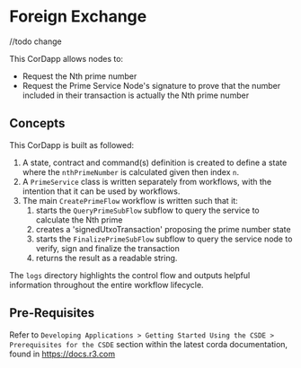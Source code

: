 # Foreign Exchange

//todo change

This CorDapp allows nodes to:

* Request the Nth prime number
* Request the Prime Service Node's signature to prove that the number included in their transaction is actually the Nth prime number

## Concepts

This CorDapp is built as followed:
1. A state, contract and command(s) definition is created to define a state where the `nthPrimeNumber` is calculated given then index `n`.
2. A `PrimeService` class is written separately from workflows, with the intention that it can be used by workflows.
2. The main `CreatePrimeFlow` workflow is written such that it:
   1. starts the `QueryPrimeSubFlow` subflow to query the service to calculate the Nth prime
   2. creates a 'signedUtxoTransaction' proposing the prime number state
   3. starts the `FinalizePrimeSubFlow` subflow to query the service node to verify, sign and finalize the transaction
   4. returns the result as a readable string.

The `logs` directory highlights the control flow and outputs helpful information throughout the entire workflow lifecycle.

## Pre-Requisites

Refer to `Developing Applications > Getting Started Using the CSDE > Prerequisites for the CSDE` section within the latest corda documentation, found in https://docs.r3.com